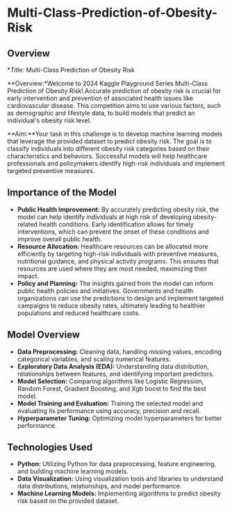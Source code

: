 # Multi-Class-Prediction-of-Obesity-Risk
## Overview

**Title:* Multi-Class Prediction of Obesity Risk

**Overview:*Welcome to 2024 Kaggle Playground Series Multi-Class Prediction of Obesity Risk!.Accurate prediction of obesity risk is crucial for early intervention and prevention of associated health issues like cardiovascular disease. This competition aims to use various factors, such as demographic and lifestyle data, to build models that predict an individual's obesity risk level.

**Aim:**Your task in this challenge is to develop machine learning models that leverage the provided dataset to predict obesity risk. The goal is to classify individuals into different obesity risk categories based on their characteristics and behaviors. Successful models will help healthcare professionals and policymakers identify high-risk individuals and implement targeted preventive measures.
## Importance of the Model
* **Public Health Improvement:** By accurately predicting obesity risk, the model can help identify individuals at high risk of developing obesity-related health conditions. Early identification allows for timely interventions, which can prevent the onset of these conditions and improve overall public health.
* **Resource Allocation:** Healthcare resources can be allocated more efficiently by targeting high-risk individuals with preventive measures, nutritional guidance, and physical activity programs. This ensures that resources are used where they are most needed, maximizing their impact.
* **Policy and Planning:** The insights gained from the model can inform public health policies and initiatives. Governments and health organizations can use the predictions to design and implement targeted campaigns to reduce obesity rates, ultimately leading to healthier populations and reduced healthcare costs.

## Model Overview
* **Data Preprocessing:** Cleaning data, handling missing values, encoding categorical variables, and scaling numerical features.
* **Exploratory Data Analysis (EDA):** Understanding data distribution, relationships between features, and identifying important predictors.
* **Model Selection:** Comparing algorithms like Logistic Regression, Random Forest, Gradient Boosting, and Xgb boost to find the best model.
* **Model Training and Evaluation:** Training the selected model and evaluating its performance using accuracy, precision and recall.
* **Hyperparameter Tuning:** Optimizing model hyperparameters for better performance.
## Technologies Used
* **Python:** Utilizing Python for data preprocessing, feature engineering, and building machine learning models.
* **Data Visualization:** Using visualization tools and libraries to understand data distributions, relationships, and model performance.
* **Machine Learning Models:** Implementing algorithms to predict obesity risk based on the provided dataset.


